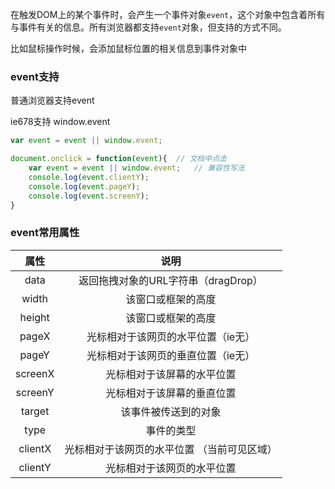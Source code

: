在触发DOM上的某个事件时，会产生一个事件对象`event`，这个对象中包含着所有与事件有关的信息。所有浏览器都支持`event`对象，但支持的方式不同。 

比如鼠标操作时候，会添加鼠标位置的相关信息到事件对象中

### event支持
普通浏览器支持event

ie678支持 window.event

```js
var event = event || window.event;
```

```js
document.onclick = function(event){  // 文档中点击
    var event = event || window.event;   // 兼容性写法
    console.log(event.clientY);
    console.log(event.pageY);
    console.log(event.screenY);
}
```

### event常用属性

| 属性   | 说明 |
| :---: | :---: |  
| data     | 返回拖拽对象的URL字符串（dragDrop）  |
| width    | 该窗口或框架的高度  |
| height   | 该窗口或框架的高度  |
| pageX    | 光标相对于该网页的水平位置（ie无）  |
| pageY    | 光标相对于该网页的垂直位置（ie无）  |
| screenX  | 光标相对于该屏幕的水平位置  |
| screenY  | 光标相对于该屏幕的垂直位置  |
| target   | 该事件被传送到的对象  |
| type     | 事件的类型  |
| clientX  | 光标相对于该网页的水平位置 （当前可见区域）  |
| clientY  | 光标相对于该网页的水平位置  |


